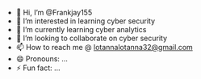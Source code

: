 - 👋 Hi, I’m @Frankjay155
- 👀 I’m interested in learning cyber security 
- 🌱 I’m currently learning cyber analytics 
- 💞️ I’m looking to collaborate on cyber security 
- 📫 How to reach me @ lotannalotanna32@gmail.com
- 😄 Pronouns: ...
- ⚡ Fun fact: ...

<!---
Frankjay155/Frankjay155 is a ✨ special ✨ repository because its `README.md` (this file) appears on your GitHub profile.
You can click the Preview link to take a look at your changes.
--->
